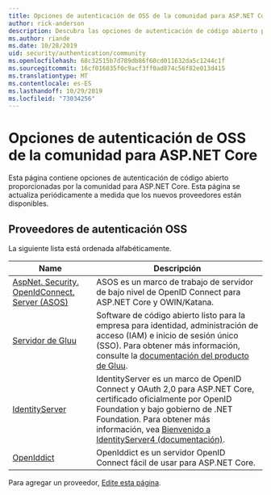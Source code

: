 ```yaml
---
title: Opciones de autenticación de OSS de la comunidad para ASP.NET Core
author: rick-anderson
description: Descubra las opciones de autenticación de código abierto para ASP.NET Core.
ms.author: riande
ms.date: 10/28/2019
uid: security/authentication/community
ms.openlocfilehash: 68c32515b7d789db86f60cd011632da5c1244c1f
ms.sourcegitcommit: 16cf016035f0c9acf3ff0ad874c56f82e013d415
ms.translationtype: MT
ms.contentlocale: es-ES
ms.lasthandoff: 10/29/2019
ms.locfileid: "73034256"
---
```

# <a name="community-oss-authentication-options-for-aspnet-core"></a>Opciones de autenticación de OSS de la comunidad para ASP.NET Core

Esta página contiene opciones de autenticación de código abierto proporcionadas por la comunidad para ASP.NET Core. Esta página se actualiza periódicamente a medida que los nuevos proveedores están disponibles.

## <a name="oss-authentication-providers"></a>Proveedores de autenticación OSS

La siguiente lista está ordenada alfabéticamente.

| Name | Descripción |
| ---- | ----------- |
| [AspNet. Security. OpenIdConnect. Server (ASOS)](https://github.com/aspnet-contrib/AspNet.Security.OpenIdConnect.Server) | ASOS es un marco de trabajo de servidor de bajo nivel de OpenID Connect para ASP.NET Core y OWIN/Katana. |
| [Servidor de Gluu](https://gluu.org/) | Software de código abierto listo para la empresa para identidad, administración de acceso (IAM) e inicio de sesión único (SSO). Para obtener más información, consulte la [documentación del producto de Gluu](https://gluu.org/docs/). |
| [IdentityServer](https://identityserver.io/) | IdentityServer es un marco de OpenID Connect y OAuth 2,0 para ASP.NET Core, certificado oficialmente por OpenID Foundation y bajo gobierno de .NET Foundation. Para obtener más información, vea [Bienvenido a IdentityServer4 (documentación)](https://identityserver4.readthedocs.io/en/latest/). |
| [OpenIddict](https://github.com/openiddict/openiddict-core) | OpenIddict es un servidor OpenID Connect fácil de usar para ASP.NET Core. |

Para agregar un proveedor, [Edite esta página](https://github.com/login?return_to=https%3A%2F%2Fgithub.com%2Faspnet%2FDocs%2Fedit%2Fmaster%2Faspnetcore%2Fsecurity%2Fauthentication%2Fcommunity.md).
